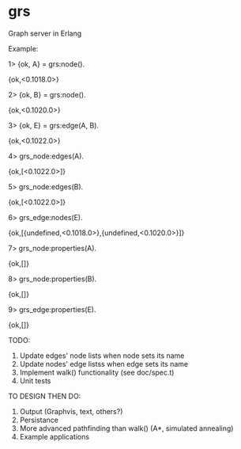 grs
===

Graph server in Erlang


Example:

1> {ok, A} = grs:node().

{ok,<0.1018.0>}

2> {ok, B} = grs:node().

{ok,<0.1020.0>}

3> {ok, E} = grs:edge(A, B).

{ok,<0.1022.0>}

4> grs_node:edges(A).

{ok,[<0.1022.0>]}

5> grs_node:edges(B).

{ok,[<0.1022.0>]}

6> grs_edge:nodes(E).

{ok,[{undefined,<0.1018.0>},{undefined,<0.1020.0>}]}

7> grs_node:properties(A).

{ok,[]}

8> grs_node:properties(B).

{ok,[]}

9> grs_edge:properties(E).

{ok,[]}

TODO:

1. Update edges' node lists when node sets its name
2. Update nodes' edge listss when edge sets its name
3. Implement walk() functionality (see doc/spec.t)
4. Unit tests

TO DESIGN THEN DO:

1. Output (Graphvis, text, others?)
2. Persistance
3. More advanced pathfinding than walk() (A*, simulated annealing)
4. Example applications
